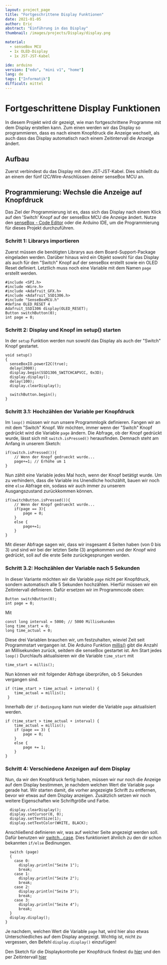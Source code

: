 ```yaml
---
layout: project_page
title: "Fortgeschrittene Display Funktionen"
date: 2021-01-05
author: Eric
abstract: "Einführung in das Display"
thumbnail: /images/projects/Display/display.png

material:
  - senseBox MCU
  - 1x OLED-Display
  - 1x JST-JST-Kabel

ide: arduino
version: ["edu", "mini v1", "home"]
lang: de
tags: ["Informatik"]
difficult: mittel
---
```


<head><title>Fortgeschrittene Display Funktionen</title></head>

# Fortgeschrittene Display Funktionen

In diesem Projekt wird dir gezeigt, wie man fortgeschrittene Programme mit dem Display erstellen kann. Zum einen werden wir das Display so programmieren, dass es nach einem Knopfdruck die Anzeige wechselt, als auch dass das Display automatisch nach einem Zeitintervall die Anzeige ändert.

## Aufbau

Zuerst verbindest du das Display mit dem JST-JST-Kabel. Dies schließt du an einem der fünf I2C/Wire-Anschlüssen deiner senseBox MCU an.

## Programmierung: Wechsle die Anzeige auf Knopfdruck

Das Ziel der Programmierung ist es, dass sich das Display nach einem Klick auf den 'Switch' Knopf auf der senseBox MCU die Anzeige ändert.
Nutze den [senseBox - Code Editor](https://blockly.sensebox.de/codeeditor) oder die Arduino IDE, um die Programmierung für dieses Projekt durchzuführen. 

### Schritt 1: Librarys importieren

Zuerst müssen die benötigten Librarys aus dem Board-Support-Package eingeladen werden. Darüber hinaus wird ein Objekt sowohl für das Display als auch für den "Switch" Knopf auf der senseBox erstellt sowie ein OLED Reset definiert. Letztlich muss noch eine Variable mit dem Namen `page` erstellt werden.

```arduino
#include <SPI.h>
#include <Wire.h>
#include <Adafruit_GFX.h>
#include <Adafruit_SSD1306.h>
#include "SenseBoxMCU.h"
#define OLED_RESET 4
Adafruit_SSD1306 display(OLED_RESET);
Button switchButton(0);
int page = 0;
```

### Schritt 2: Display und Knopf im setup() starten

In der `setup` Funktion werden nun sowohl das Display als auch der "Switch" Knopf gestartet.

```arduino
void setup()
{
  senseBoxIO.powerI2C(true);
  delay(2000);
  display.begin(SSD1306_SWITCHCAPVCC, 0x3D);
  display.display();
  delay(100);
  display.clearDisplay();

  switchButton.begin();
}
```

### Schritt 3.1: Hochzählen der Variable per Knopfdruck

Im `loop()` müssen wir nun unsere Programmlogik definieren. Fangen wir an mit dem "Switch" Knopf. Wir möchten, immer wenn der "Switch" Knopf gedrückt wird die Variable `page` ändern. Die Abfrage, ob der Knopf gedrückt wurde, lässt sich mit `switch.isPressed()` herausfinden. Demnach steht am Anfang in unserem Sketch:

```arduino
if(switch.isPressed()){
    // Wenn der Knopf gedrueckt wurde...
    page+=1; // Erhöhe um 1
}
```

Nun zählt eine Variable jedes Mal hoch, wenn der Knopf betätigt wurde. Um zu verhindern, dass die Variable ins Unendliche hochzählt, bauen wir noch eine `else` Abfrage ein, sodass wir auch immer zu unserem Ausgangszustand zurückkommen können.

```arduino
if(switchButton.isPressed()){
    // Wenn der Knopf gedrueckt wurde...
    if(page == 3){
        page = 0;
    }
    else {
        page+=1;
    }
}
```

Mit dieser Abfrage sagen wir, dass wir insgesamt 4 Seiten haben (von 0 bis 3) und sind wir bei der letzten Seite (3) angekommen und der Knopf wird gedrückt, soll auf die erste Seite zurückgesprungen werden.

### Schritt 3.2: Hochzählen der Variable nach 5 Sekunden

In dieser Variante möchten wir die Variable `page` nicht per Knopfdruck, sondern automatisch alle 5 Sekunden hochzählen.
Hierfür müssen wir ein Zeitintervall definieren.
Dafür ersetzen wir im Programmcode oben:

```arduino
Button switchButton(0);
int page = 0;
```

Mit

```arduino
const long interval = 5000; // 5000 Millisekunden
long time_start = 0;
long time_actual = 0;
```

Diese drei Variablen brauchen wir, um festzuhalten, wieviel Zeit seit Programmstart vergangen ist. Die Arduino Funktion [millis()](https://www.arduino.cc/reference/de/language/functions/time/millis/) gibt die Anzahl an Millisekunden zurück, seitdem die senseBox gestartet ist.
Am Start jedes `loop()` Durchlaufs aktualisieren wir die Variable `time_start` mit

```arduino
time_start = millis();
```

Nun können wir mit folgender Abfrage überprüfen, ob 5 Sekunden vergangen sind.

```arduino
if (time_start > time_actual + interval) {
    time_actual = millis();
 }
```

Innerhalb der `if-Bedingung` kann nun wieder die Variable `page` aktualisiert werden.

```arduino
if (time_start > time_actual + interval) {
    time_actual = millis();
    if (page == 3) {
        page = 0;
    }
    else {
        page += 1;
    }
}
```

### Schritt 4: Verschiedene Anzeigen auf dem Display

Nun, da wir den Knopfdruck fertig haben, müssen wir nur noch die Anzeige auf dem Display bestimmen, je nachdem welchen Wert die Variable `page` gerade hat.
Wir starten damit, die vorher angezeigte Schrift zu entfernen, bevor wir etwas auf dem Display anzeigen. Zusätzlich setzen wir noch weitere Eigenschaften wie Schriftgröße und Farbe.

```arduino
  display.clearDisplay();
  display.setCursor(0, 0);
  display.setTextSize(1);
  display.setTextColor(WHITE, BLACK);
```

Anschließend definieren wir, was auf welcher Seite angezeigt werden soll. Dafür benutzen wir [switch...case](https://www.arduino.cc/reference/en/language/structure/control-structure/switchcase/). Dies funktioniert ähnlich zu den dir schon bekannten `if/else` Bedinungen.

```arduino
  switch (page)
  {
    case 0:
      display.println("Seite 1");
      break;
    case 1:
      display.println("Seite 2");
      break;
    case 2:
      display.println("Seite 3");
      break;
    case 3:
      display.println("Seite 4");
      break;
  }
  display.display();
}
```

Je nachdem, welchen Wert die Variable `page` hat, wird hier also etwas Unterschiedliches auf dem Display angezeigt. Wichtig ist, nicht zu vergessen, den Befehl `display.display()` einzufügen!

Den Sketch für die Displaykontrolle per Knopfdruck findest du [hier](https://gist.github.com/Thiemann96/f112b202a72ea3b1ab5e72938934da52) und den per Zeitintervall [hier](https://gist.github.com/Thiemann96/3ce8536a5c8629a0a91cf016505957cc)

